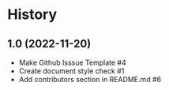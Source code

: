# History

## 1.0 (2022-11-20)

* Make Github Isssue Template #4
* Create document style check #1
* Add contributors section in README.md #6